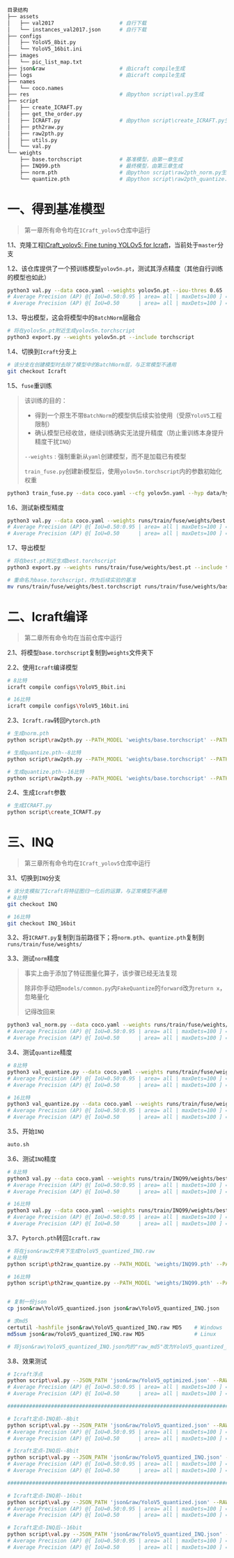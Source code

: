 ```bash
目录结构
├── assets
│   ├── val2017                     # 自行下载
│   └── instances_val2017.json      # 自行下载
├── configs
│   ├── YoloV5_8bit.py
│   └── YoloV5_16bit.ini
├── images
│   └── pic_list_map.txt
├── json&raw                        # 由icraft compile生成
├── logs                            # 由icraft compile生成
├── names
│   └── coco.names
├── res                             # 由python script\val.py生成
├── script
│   ├── create_ICRAFT.py
│   ├── get_the_order.py
│   ├── ICRAFT.py                   # 由python script\create_ICRAFT.py生成
│   ├── pth2raw.py
│   ├── raw2pth.py
│   ├── utils.py
│   └── val.py
└── weights
    ├── base.torchscript            # 基准模型，由第一章生成
    ├── INQ99.pth                   # 最终模型，由第三章生成
    ├── norm.pth                    # 由python script\raw2pth_norm.py生成
    └── quantize.pth                # 由python script\raw2pth_quantize.py生成
```

# 一、得到基准模型

> 第一章所有命令均在`ICraft_yolov5`仓库中运行

1.1、克隆工程[ICraft_yolov5: Fine tuning YOLOv5 for Icraft](https://github.com/Qiuye12138/ICraft_yolov5)，当前处于`master`分支

1.2、该仓库提供了一个预训练模型`yolov5n.pt`，测试其浮点精度（其他自行训练的模型也如此）

```bash
python3 val.py --data coco.yaml --weights yolov5n.pt --iou-thres 0.65
# Average Precision (AP) @[ IoU=0.50:0.95 | area= all | maxDets=100 ] = 0.280
# Average Precision (AP) @[ IoU=0.50      | area= all | maxDets=100 ] = 0.457
```

1.3、导出模型，这会将模型中的`BatchNorm`层融合

```bash
# 将在yolov5n.pt附近生成yolov5n.torchscript
python3 export.py --weights yolov5n.pt --include torchscript 
```

1.4、切换到`Icraft`分支上

```bash
# 该分支在创建模型时去除了模型中的BatchNorm层，与正常模型不通用
git checkout Icraft
```

1.5、`fuse`重训练

> 该训练的目的：
>
> - 得到一个原生不带`BatchNorm`的模型供后续实验使用（受原`YoloV5`工程限制）
> - 确认模型已经收敛，继续训练确实无法提升精度（防止重训练本身提升精度干扰`INQ`）
>
> `--weights` : 强制重新从`yaml`创建模型，而不是加载已有模型
>
> `train_fuse.py`创建新模型后，使用`yolov5n.torchscript`内的参数初始化权重

```bash
python3 train_fuse.py --data coco.yaml --cfg yolov5n.yaml --hyp data/hyps/stable_hyp.yaml --weights '' --batch-size 128 --device '1' --epochs 30 --name fuse
```

1.6、测试新模型精度

```bash
python3 val.py --data coco.yaml --weights runs/train/fuse/weights/best.pt --iou-thres 0.65
# Average Precision (AP) @[ IoU=0.50:0.95 | area= all | maxDets=100 ] = 0.280
# Average Precision (AP) @[ IoU=0.50      | area= all | maxDets=100 ] = 0.457
```

1.7、导出模型

```bash
# 将在best.pt附近生成best.torchscript
python3 export.py --weights runs/train/fuse/weights/best.pt --include torchscript 

# 重命名为base.torchscript，作为后续实验的基准
mv runs/train/fuse/weights/best.torchscript runs/train/fuse/weights/base.torchscript
```



# 二、Icraft编译

> 第二章所有命令均在当前仓库中运行

2.1、将模型`base.torchscript`复制到`weights`文件夹下

2.2、使用`Icraft`编译模型

```bash
# 8比特
icraft compile configs\YoloV5_8bit.ini

# 16比特
icraft compile configs\YoloV5_16bit.ini
```

2.3、`Icraft.raw`转回`Pytorch.pth`

```bash
# 生成norm.pth
python script\raw2pth.py --PATH_MODEL 'weights/base.torchscript' --PATH_RAW 'json&raw/YoloV5_quantized.raw' --PATH_CSV 'logs/quantizer/BUYI/YoloV5/YoloV5_raws.csv' --bit 32

# 生成quantize.pth--8比特
python script\raw2pth.py --PATH_MODEL 'weights/base.torchscript' --PATH_RAW 'json&raw/YoloV5_quantized.raw' --PATH_CSV 'logs/quantizer/BUYI/YoloV5/YoloV5_raws.csv' --bit 8

# 生成quantize.pth--16比特
python script\raw2pth.py --PATH_MODEL 'weights/base.torchscript' --PATH_RAW 'json&raw/YoloV5_quantized.raw' --PATH_CSV 'logs/quantizer/BUYI/YoloV5/YoloV5_raws.csv' --bit 16
```

2.4、生成`Icraft`参数

```bash
# 生成ICRAFT.py
python script\create_ICRAFT.py
```



# 三、INQ

> 第三章所有命令均在`ICraft_yolov5`仓库中运行

3.1、切换到`INQ`分支

```bash
# 该分支模拟了Icraft将特征图归一化后的运算，与正常模型不通用
# 8比特
git checkout INQ

# 16比特
git checkout INQ_16bit
```

3.2、将`ICRAFT.py`复制到当前路径下；将`norm.pth`、`quantize.pth`复制到`runs/train/fuse/weights/`

3.3、测试`norm`精度

> 事实上由于添加了特征图量化算子，该步骤已经无法复现
>
> 除非你手动把`models/common.py`内`FakeQuantize`的`forward`改为`return x`，忽略量化
>
> 记得改回来

```bash
python3 val_norm.py --data coco.yaml --weights runs/train/fuse/weights/best.pt --iou-thres 0.65
# Average Precision (AP) @[ IoU=0.50:0.95 | area= all | maxDets=100 ] = 0.280
# Average Precision (AP) @[ IoU=0.50      | area= all | maxDets=100 ] = 0.457
```

3.4、测试`quantize`精度

```bash
# 8比特
python3 val_quantize.py --data coco.yaml --weights runs/train/fuse/weights/best.pt --iou-thres 0.65
# Average Precision (AP) @[ IoU=0.50:0.95 | area= all | maxDets=100 ] = 0.244  ↓3.6%
# Average Precision (AP) @[ IoU=0.50      | area= all | maxDets=100 ] = 0.419  ↓3.8%

# 16比特
python3 val_quantize.py --data coco.yaml --weights runs/train/fuse/weights/best.pt --iou-thres 0.65
# Average Precision (AP) @[ IoU=0.50:0.95 | area= all | maxDets=100 ] = 0.257  ↓2.3%
# Average Precision (AP) @[ IoU=0.50      | area= all | maxDets=100 ] = 0.430  ↓2.7%
```

3.5、开始`INQ`

```bash
auto.sh
```

3.6、测试`INQ`精度

```bash
# 8比特
python3 val.py --data coco.yaml --weights runs/train/INQ99/weights/best.pt --iou-thres 0.65
# Average Precision (AP) @[ IoU=0.50:0.95 | area= all | maxDets=100 ] = 0.263  ↓1.7%
# Average Precision (AP) @[ IoU=0.50      | area= all | maxDets=100 ] = 0.442  ↓1.5%

# 16比特
python3 val.py --data coco.yaml --weights runs/train/INQ99/weights/best.pt --iou-thres 0.65
# Average Precision (AP) @[ IoU=0.50:0.95 | area= all | maxDets=100 ] = 0.  ↓%
# Average Precision (AP) @[ IoU=0.50      | area= all | maxDets=100 ] = 0.  ↓%
```

3.7、`Pytorch.pth`转回`Icraft.raw`

```bash
# 将在json&raw文件夹下生成YoloV5_quantized_INQ.raw
# 8比特
python script\pth2raw_quantize.py --PATH_MODEL 'weights/INQ99.pth' --PATH_QUANT 'json&raw/YoloV5_quantized.raw' --PATH_CSV 'logs/quantizer/BUYI/YoloV5/YoloV5_raws.csv'  --bit 8

# 16比特
python script\pth2raw_quantize.py --PATH_MODEL 'weights/INQ99.pth' --PATH_QUANT 'json&raw/YoloV5_quantized.raw' --PATH_CSV 'logs/quantizer/BUYI/YoloV5/YoloV5_raws.csv'  --bit 16


# 复制一份json
cp json&raw\YoloV5_quantized.json json&raw\YoloV5_quantized_INQ.json

# 求md5
certutil -hashfile json&raw\YoloV5_quantized_INQ.raw MD5    # Windows
md5sum json&raw/YoloV5_quantized_INQ.raw MD5                # Linux

# 将json&raw\YoloV5_quantized_INQ.json内的"raw_md5"改为YoloV5_quantized_INQ.raw的md5值
```

3.8、效果测试

```bash
# Icraft浮点
python script\val.py --JSON_PATH 'json&raw/YoloV5_optimized.json' --RAW_PATH 'json&raw/YoloV5_optimized.raw' --RES_PATH 'res/FLOAT/'
# Average Precision (AP) @[ IoU=0.50:0.95 | area= all | maxDets=100 ] = 0.260
# Average Precision (AP) @[ IoU=0.50      | area= all | maxDets=100 ] = 0.434

########################################################################################################################

# Icraft定点-INQ前--8bit
python script\val.py --JSON_PATH 'json&raw/YoloV5_quantized.json' --RAW_PATH 'json&raw/YoloV5_quantized.raw' --RES_PATH 'res/QUANT/' --QUANT
# Average Precision (AP) @[ IoU=0.50:0.95 | area= all | maxDets=100 ] = 0.226  ↓3.4%
# Average Precision (AP) @[ IoU=0.50      | area= all | maxDets=100 ] = 0.394  ↓4.0%

# Icraft定点-INQ后--8bit
python script\val.py --JSON_PATH 'json&raw/YoloV5_quantized_INQ.json' --RAW_PATH 'json&raw/YoloV5_quantized_INQ.raw' --RES_PATH 'res/QUANTINQ/' --QUANT
# Average Precision (AP) @[ IoU=0.50:0.95 | area= all | maxDets=100 ] = 0.233  ↓2.7%
# Average Precision (AP) @[ IoU=0.50      | area= all | maxDets=100 ] = 0.407  ↓2.7%

########################################################################################################################

# Icraft定点-INQ前--16bit
python script\val.py --JSON_PATH 'json&raw/YoloV5_quantized.json' --RAW_PATH 'json&raw/YoloV5_quantized.raw' --RES_PATH 'res/QUANT/' --QUANT
# Average Precision (AP) @[ IoU=0.50:0.95 | area= all | maxDets=100 ] = 0.245  ↓1.5%
# Average Precision (AP) @[ IoU=0.50      | area= all | maxDets=100 ] = 0.413  ↓2.1%

# Icraft定点-INQ后--16bit
python script\val.py --JSON_PATH 'json&raw/YoloV5_quantized_INQ.json' --RAW_PATH 'json&raw/YoloV5_quantized_INQ.raw' --RES_PATH 'res/QUANTINQ/' --QUANT
# Average Precision (AP) @[ IoU=0.50:0.95 | area= all | maxDets=100 ] = 0.242  ↓1.8%
# Average Precision (AP) @[ IoU=0.50      | area= all | maxDets=100 ] = 0.411  ↓2.3%
```

